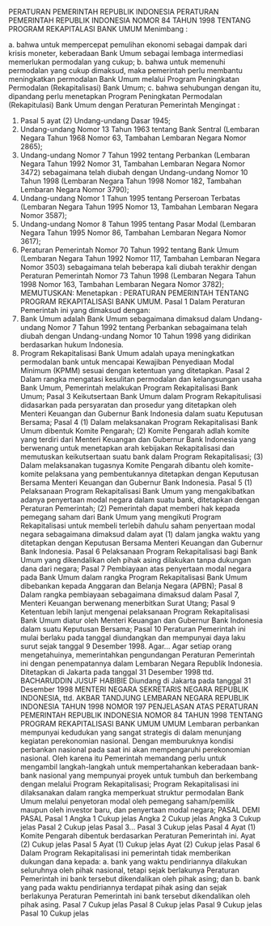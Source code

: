  PERATURAN PEMERINTAH REPUBLIK INDONESIA PERATURAN PEMERINTAH REPUBLIK INDONESIA NOMOR 84 TAHUN 1998 TENTANG PROGRAM REKAPITALASI BANK UMUM
Menimbang :

a. bahwa untuk mempercepat pemulihan ekonomi sebagai dampak dari krisis moneter, keberadaan Bank Umum sebagai lembaga intermediasi memerlukan permodalan yang cukup;
b. bahwa untuk memenuhi permodalan yang cukup dimaksud, maka pemerintah perlu membantu meningkatkan permodalan Bank Umum melalui Program Peningkatan Permodalan (Rekapitalisasi) Bank Umum;
c. bahwa sehubungan dengan itu, dipandang perlu menetapkan Program Peningkatan Permodalan (Rekapitulasi) Bank Umum dengan Peraturan Pemerintah
Mengingat :

1. Pasal 5 ayat (2) Undang-undang Dasar 1945;
2. Undang-undang Nomor 13 Tahun 1963 tentang Bank Sentral (Lembaran Negara Tahun 1968 Nomor 63, Tambahan Lembaran Negara Nomor 2865);
3. Undang-undang Nomor 7 Tahun 1992 tentang Perbankan (Lembaran Negara Tahun 1992 Nomor 31, Tambahan Lembaran Negara Nomor 3472) sebagaimana telah diubah dengan Undang-undang Nomor 10 Tahun 1998 (Lembaran Negara Tahun 1998 Nomor 182, Tambahan Lembaran Negara Nomor 3790);
4. Undang-undang Nomor 1 Tahun 1995 tentang Perseroan Terbatas (Lembaran Negara Tahun 1995 Nomor 13, Tambahan Lembaran Negara Nomor 3587);
5. Undang-undang Nomor 8 Tahun 1995 tentang Pasar Modal (Lembaran Negara Tahun 1995 Nomor 86, Tambahan Lembaran Negara Nomor 3617);
6. Peraturan Pemerintah Nomor 70 Tahun 1992 tentang Bank Umum (Lembaran Negara Tahun 1992 Nomor 117, Tambahan Lembaran Negara Nomor 3503) sebagaimana telah beberapa kali diubah terakhir dengan Peraturan Pemerintah Nomor 73 Tahun 1998 (Lembaran Negara Tahun 1998 Nomor 163, Tambahan Lembaran Negara Nomor 3782);
MEMUTUSKAN:
 Menetapkan : PERATURAN PEMERINTAH TENTANG PROGRAM REKAPITALISASI BANK UMUM.
Pasal 1
Dalam Peraturan Pemerintah ini yang dimaksud dengan:
1. Bank Umum adalah Bank Umum sebagaimana dimaksud dalam Undang-undang Nomor 7 Tahun 1992 tentang Perbankan sebagaimana telah diubah dengan Undang-undang Nomor 10 Tahun 1998 yang didirikan berdasarkan hukum Indonesia.
2. Program Rekapitalisasi Bank Umum adalah upaya meningkatkan permodalan bank untuk mencapai Kewajiban Penyediaan Modal Minimum (KPMM) sesuai dengan ketentuan yang ditetapkan.
Pasal 2
Dalam rangka mengatasi kesulitan permodalan dan kelangsungan usaha Bank Umum, Pemerintah melakukan Program Rekapitalisasi Bank Umum;
Pasal 3
Keikutsertaan Bank Umum dalam Program Rekapitulisasi didasarkan pada persyaratan dan prosedur yang ditetapkan oleh Menteri Keuangan dan Gubernur Bank Indonesia dalam suatu Keputusan Bersama;
Pasal 4
(1) Dalam melaksanakan Program Rekapitalisasi Bank Umum dibentuk Komite Pengarah;
(2) Komite Pengarah adlah komite yang terdiri dari Menteri Keuangan dan Gubernur Bank Indonesia yang berwenang untuk menetapkan arah kebijakan Rekapitalisasi dan memutuskan keikutsertaan suatu bank dalam Program Rekapitalisasi;
(3) Dalam melaksanakan tugasnya Komite Pengarah dibantu oleh komite-komite pelaksana yang pembentukannya ditetapkan dengan Keputusan Bersama Menteri Keuangan dan Gubernur Bank Indonesia.
Pasal 5
(1) Pelaksanaan Program Rekapitalisasi Bank Umum yang mengakibatkan adanya penyertaan modal negara dalam suatu bank, ditetapkan dengan Peraturan Pemerintah;
(2) Pemerintah dapat memberi hak kepada pemegang saham dari Bank Umum yang mengikuti Program Rekapitalisasi untuk membeli terlebih dahulu saham penyertaan modal negara sebagaimana dimaksud dalam ayat (1) dalam jangka waktu yang ditetapkan dengan Keputusan Bersama Menteri Keuangan dan Gubernur Bank Indonesia.
Pasal 6
Pelaksanaan Program Rekapitalisasi bagi Bank Umum yang dikendalikan oleh pihak asing dilakukan tanpa dukungan dana dari negara;
Pasal 7
Pembiayaan atas penyertaan modal negara pada Bank Umum dalam rangka Program Rekapitalisasi Bank Umum dibebankan kepada Anggaran dan Belanja Negara (APBN);
Pasal 8
Dalam rangka pembiayaan sebagaimana dimaksud dalam Pasal 7, Menteri Keuangan berwenang menerbitkan Surat Utang;
Pasal 9
Ketentuan lebih lanjut mengenai pelaksanaan Program Rekapitalisasi Bank Umum diatur oleh Menteri Keuangan dan Gubernur Bank Indonesia dalam suatu Keputusan Bersama;
Pasal 10
Peraturan Pemerintah ini mulai berlaku pada tanggal diundangkan dan mempunyai daya laku surut sejak tanggal 9 Desember 1998. Agar...
Agar setiap orang mengetahuinya, memerintahkan pengundangan Peraturan Pemerintah ini dengan penempatannya dalam Lembaran Negara Republik Indonesia. Ditetapkan di Jakarta pada tanggal 31 Desember 1998 ttd. BACHARUDDIN JUSUF HABIBIE Diundang di Jakarta pada tanggal 31 Desember 1998 MENTERI NEGARA SEKRETARIS NEGARA REPUBLIK INDONESIA, ttd. AKBAR TANDJUNG LEMBARAN NEGARA REPUBLIK INDONESIA TAHUN 1998 NOMOR 197 PENJELASAN ATAS PERATURAN PEMERINTAH REPUBLIK INDONESIA NOMOR 84 TAHUN 1998 TENTANG PROGRAM REKAPITALISASI BANK UMUM UMUM Lembaran perbankan mempunyai kedudukan yang sangat strategis di dalam menunjang kegiatan perekonomian nasional. Dengan memburuknya kondisi perbankan nasional pada saat ini akan mempengaruhi perekonomian nasional. Oleh karena itu Pemerintah memandang perlu untuk mengambil langkah-langkah untuk mempertahankan keberadaan bank-bank nasional yang mempunyai proyek untuk tumbuh dan berkembang dengan melalui Program Rekapitalisasi; Program Rekapitalisasi ini dilaksanakan dalam rangka memperkuat struktur permodalan Bank Umum melalui penyetoran modal oleh pemegang saham/pemilik maupun oleh investor baru, dan penyertaan modal negara; PASAL DEMI PASAL
Pasal 1
Angka 1 Cukup jelas Angka 2 Cukup jelas Angka 3 Cukup jelas
Pasal 2
Cukup jelas Pasal 3...
Pasal 3
Cukup jelas
Pasal 4
Ayat (1) Komite Pengarah dibentuk berdasarkan Peraturan Pemerintah ini. Ayat (2) Cukup jelas
Pasal 5
Ayat (1) Cukup jelas Ayat (2) Cukup jelas
Pasal 6
Dalam Program Rekapitalisasi ini pemerintah tidak memberikan dukungan dana kepada:
a. bank yang waktu pendiriannya dilakukan seluruhnya oleh pihak nasional, tetapi sejak berlakunya Peraturan Pemerintah ini bank tersebut dikendalikan oleh pihak asing; dan
b. bank yang pada waktu pendiriannya terdapat pihak asing dan sejak berlakunya Peraturan Pemerintah ini bank tersebut dikendalikan oleh pihak asing.
Pasal 7
Cukup jelas
Pasal 8
Cukup jelas
Pasal 9
Cukup jelas
Pasal 10
Cukup jelas